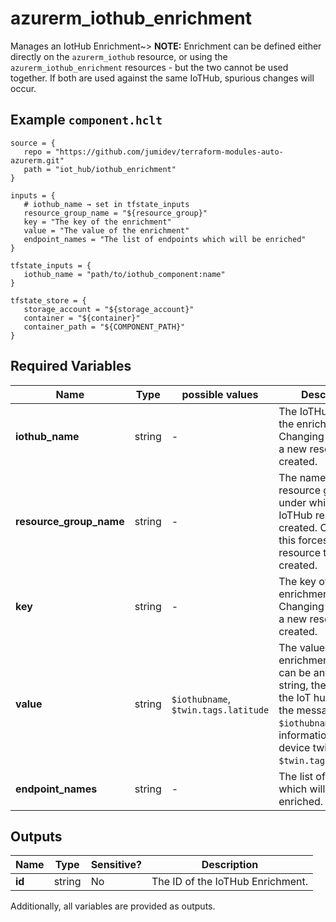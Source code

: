 # azurerm_iothub_enrichment

Manages an IotHub Enrichment~> **NOTE:** Enrichment can be defined either directly on the `azurerm_iothub` resource, or using the `azurerm_iothub_enrichment` resources - but the two cannot be used together. If both are used against the same IoTHub, spurious changes will occur.

## Example `component.hclt`

```hcl
source = {
   repo = "https://github.com/jumidev/terraform-modules-auto-azurerm.git"   
   path = "iot_hub/iothub_enrichment"   
}

inputs = {
   # iothub_name → set in tfstate_inputs
   resource_group_name = "${resource_group}"   
   key = "The key of the enrichment"   
   value = "The value of the enrichment"   
   endpoint_names = "The list of endpoints which will be enriched"   
}

tfstate_inputs = {
   iothub_name = "path/to/iothub_component:name"   
}

tfstate_store = {
   storage_account = "${storage_account}"   
   container = "${container}"   
   container_path = "${COMPONENT_PATH}"   
}

```

## Required Variables

| Name | Type |  possible values |  Description |
| ---- | --------- |  ----------- | ----------- |
| **iothub_name** | string |  -  |  The IoTHub name of the enrichment. Changing this forces a new resource to be created. | 
| **resource_group_name** | string |  -  |  The name of the resource group under which the IoTHub resource is created. Changing this forces a new resource to be created. | 
| **key** | string |  -  |  The key of the enrichment. Changing this forces a new resource to be created. | 
| **value** | string |  `$iothubname`, `$twin.tags.latitude`  |  The value of the enrichment. Value can be any static string, the name of the IoT hub sending the message (use `$iothubname`) or information from the device twin (ex: `$twin.tags.latitude`) | 
| **endpoint_names** | string |  -  |  The list of endpoints which will be enriched. | 



## Outputs

| Name | Type | Sensitive? | Description |
| ---- | ---- | --------- | --------- |
| **id** | string | No  | The ID of the IoTHub Enrichment. | 

Additionally, all variables are provided as outputs.
